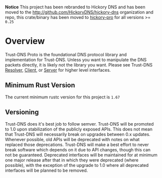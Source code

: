 **Notice** This project has been rebranded to Hickory DNS and has been moved to the http://github.com/HickoryDNS/hickory-dns organization and repo, this crate/binary has been moved to [hickory-pro](https://crates.io/crates/hickory-pro) for all versions >= `0.25`

# Overview

Trust-DNS Proto is the foundational DNS protocol library and implementation for Trust-DNS. Unless you want to manipulate the DNS packets directly, it is likely not the library you want. Please see Trust-DNS [Resolver](https://crates.io/crates/trust-dns-resolver), [Client](https://crates.io/crates/trust-dns-client), or [Server](https://crates.io/crates/trust-dns-server) for higher level interfaces.

## Minimum Rust Version

The current minimum rustc version for this project is `1.67`

## Versioning

Trust-DNS does it's best job to follow semver. Trust-DNS will be promoted to 1.0 upon stabilization of the publicly exposed APIs. This does not mean that Trust-DNS will necessarily break on upgrades between 0.x updates. Whenever possible, old APIs will be deprecated with notes on what replaced those deprecations. Trust-DNS will make a best effort to never break software which depends on it due to API changes, though this can not be guaranteed. Deprecated interfaces will be maintained for at minimum one major release after that in which they were deprecated (where possible), with the exception of the upgrade to 1.0 where all deprecated interfaces will be planned to be removed.
